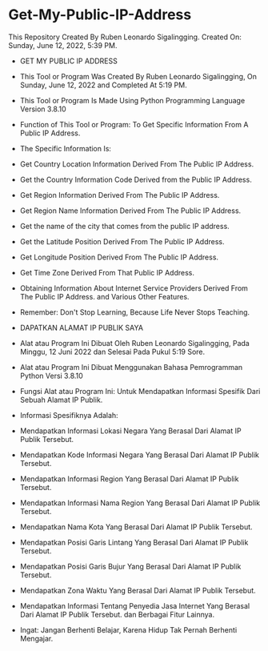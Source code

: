 # Get-My-Public-IP-Address
This Repository Created By Ruben Leonardo Sigalingging. Created On: Sunday, June 12, 2022, 5:39 PM.


- GET MY PUBLIC IP ADDRESS

- This Tool or Program Was Created By Ruben Leonardo Sigalingging, On Sunday, June 12, 2022 and Completed At 5:19 PM.

- This Tool or Program Is Made Using Python Programming Language Version 3.8.10

- Function of This Tool or Program: To Get Specific Information From A Public IP Address.

- The Specific Information Is:
- Get Country Location Information Derived From The Public IP Address.
- Get the Country Information Code Derived from the Public IP Address.
- Get Region Information Derived From The Public IP Address.
- Get Region Name Information Derived From The Public IP Address.
- Get the name of the city that comes from the public IP address.
- Get the Latitude Position Derived From The Public IP Address.
- Get Longitude Position Derived From The Public IP Address.
- Get Time Zone Derived From That Public IP Address.
- Obtaining Information About Internet Service Providers Derived From The Public IP Address. and Various Other Features.


- Remember: Don't Stop Learning, Because Life Never Stops Teaching.


- DAPATKAN ALAMAT IP PUBLIK SAYA

- Alat atau Program Ini Dibuat Oleh Ruben Leonardo Sigalingging, Pada Minggu, 12 Juni 2022 dan Selesai Pada Pukul 5:19 Sore.

- Alat atau Program Ini Dibuat Menggunakan Bahasa Pemrogramman Python Versi 3.8.10

- Fungsi Alat atau Program Ini: Untuk Mendapatkan Informasi Spesifik Dari Sebuah Alamat IP Publik.

- Informasi Spesifiknya Adalah:
-  Mendapatkan Informasi Lokasi Negara Yang Berasal Dari Alamat IP Publik Tersebut.
- Mendapatkan Kode Informasi Negara Yang Berasal Dari Alamat IP Publik Tersebut.
- Mendapatkan Informasi Region Yang Berasal Dari Alamat IP Publik Tersebut.
- Mendapatkan Informasi Nama Region Yang Berasal Dari Alamat IP Publik Tersebut.
- Mendapatkan Nama Kota Yang Berasal Dari Alamat IP Publik Tersebut.
- Mendapatkan Posisi Garis Lintang Yang Berasal Dari Alamat IP Publik Tersebut.
- Mendapatkan Posisi Garis Bujur Yang Berasal Dari Alamat IP Publik Tersebut.
- Mendapatkan Zona Waktu Yang Berasal Dari Alamat IP Publik Tersebut.
- Mendapatkan Informasi Tentang Penyedia Jasa Internet Yang Berasal Dari Alamat IP Publik Tersebut. dan Berbagai Fitur Lainnya.


- Ingat: Jangan Berhenti Belajar, Karena Hidup Tak Pernah Berhenti Mengajar.
